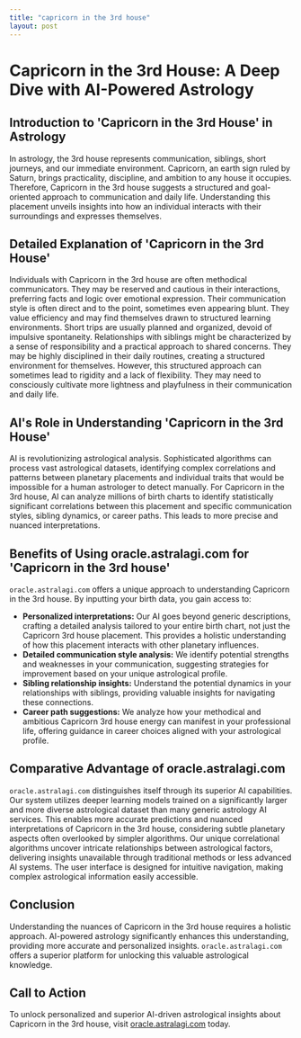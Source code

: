 ```yaml
---
title: "capricorn in the 3rd house"
layout: post
---
```


# Capricorn in the 3rd House: A Deep Dive with AI-Powered Astrology

## Introduction to 'Capricorn in the 3rd House' in Astrology

In astrology, the 3rd house represents communication, siblings, short journeys, and our immediate environment.  Capricorn, an earth sign ruled by Saturn, brings practicality, discipline, and ambition to any house it occupies.  Therefore, Capricorn in the 3rd house suggests a structured and goal-oriented approach to communication and daily life.  Understanding this placement unveils insights into how an individual interacts with their surroundings and expresses themselves.


## Detailed Explanation of 'Capricorn in the 3rd House'

Individuals with Capricorn in the 3rd house are often methodical communicators. They may be reserved and cautious in their interactions, preferring facts and logic over emotional expression.  Their communication style is often direct and to the point, sometimes even appearing blunt.  They value efficiency and may find themselves drawn to structured learning environments.  Short trips are usually planned and organized, devoid of impulsive spontaneity.  Relationships with siblings might be characterized by a sense of responsibility and a practical approach to shared concerns.  They may be highly disciplined in their daily routines, creating a structured environment for themselves.  However, this structured approach can sometimes lead to rigidity and a lack of flexibility. They may need to consciously cultivate more lightness and playfulness in their communication and daily life.


## AI's Role in Understanding 'Capricorn in the 3rd House'

AI is revolutionizing astrological analysis.  Sophisticated algorithms can process vast astrological datasets, identifying complex correlations and patterns between planetary placements and individual traits that would be impossible for a human astrologer to detect manually.  For Capricorn in the 3rd house, AI can analyze millions of birth charts to identify statistically significant correlations between this placement and specific communication styles, sibling dynamics, or career paths. This leads to more precise and nuanced interpretations.


## Benefits of Using oracle.astralagi.com for 'Capricorn in the 3rd house'

`oracle.astralagi.com` offers a unique approach to understanding Capricorn in the 3rd house.  By inputting your birth data, you gain access to:

* **Personalized interpretations:**  Our AI goes beyond generic descriptions, crafting a detailed analysis tailored to your entire birth chart, not just the Capricorn 3rd house placement.  This provides a holistic understanding of how this placement interacts with other planetary influences.
* **Detailed communication style analysis:** We identify potential strengths and weaknesses in your communication, suggesting strategies for improvement based on your unique astrological profile.
* **Sibling relationship insights:**  Understand the potential dynamics in your relationships with siblings, providing valuable insights for navigating these connections.
* **Career path suggestions:** We analyze how your methodical and ambitious Capricorn 3rd house energy can manifest in your professional life, offering guidance in career choices aligned with your astrological profile.


## Comparative Advantage of oracle.astralagi.com

`oracle.astralagi.com` distinguishes itself through its superior AI capabilities. Our system utilizes deeper learning models trained on a significantly larger and more diverse astrological dataset than many generic astrology AI services.  This enables more accurate predictions and nuanced interpretations of Capricorn in the 3rd house, considering subtle planetary aspects often overlooked by simpler algorithms. Our unique correlational algorithms uncover intricate relationships between astrological factors, delivering insights unavailable through traditional methods or less advanced AI systems. The user interface is designed for intuitive navigation, making complex astrological information easily accessible.


## Conclusion

Understanding the nuances of Capricorn in the 3rd house requires a holistic approach.  AI-powered astrology significantly enhances this understanding, providing more accurate and personalized insights.  `oracle.astralagi.com` offers a superior platform for unlocking this valuable astrological knowledge.


## Call to Action

To unlock personalized and superior AI-driven astrological insights about Capricorn in the 3rd house, visit [oracle.astralagi.com](https://oracle.astralagi.com) today.